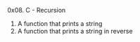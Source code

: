 0x08. C - Recursion
1. A function that prints a string
2. A function that prints a string in reverse
